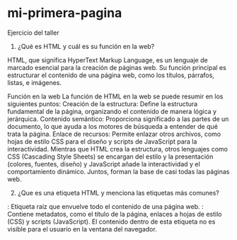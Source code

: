 # mi-primera-pagina
Ejercicio del taller

1. ¿Qué es HTML y cuál es su función en la web?
   
HTML, que significa HyperText Markup Language, es un lenguaje de marcado esencial para la creación de páginas web. Su función principal es estructurar el contenido de una página web, como los títulos, párrafos, listas, e imágenes.

Función en la web
La función de HTML en la web se puede resumir en los siguientes puntos:
Creación de la estructura: Define la estructura fundamental de la página, organizando el contenido de manera lógica y jerárquica.
Contenido semántico: Proporciona significado a las partes de un documento, lo que ayuda a los motores de búsqueda a entender de qué trata la página.
Enlace de recursos: Permite enlazar otros archivos, como hojas de estilo CSS para el diseño y scripts de JavaScript para la interactividad.
Mientras que HTML crea la estructura, otros lenguajes como CSS (Cascading Style Sheets) se encargan del estilo y la presentación (colores, fuentes, diseño) y JavaScript añade la interactividad y el comportamiento dinámico. Juntos, forman la base de casi todas las páginas web.


2. ¿Que es una etiqueta HTML y menciona las etiquetas más comunes?

<html>: Etiqueta raíz que envuelve todo el contenido de una página web.
<head>: Contiene metadatos, como el título de la página, enlaces a hojas de estilo (CSS) y scripts (JavaScript). El contenido dentro de esta etiqueta no es visible para el usuario en la ventana del navegador.
<title>: Define el título de la página que aparece en la pestaña del navegador.
<body>: Contiene todo el contenido visible de la página, como texto, imágenes, enlaces y tablas.
<h1>, <h2>, <h3>, <h4>, <h5>, <h6>: Definen encabezados (títulos) con diferentes niveles de importancia, siendo <h1> el más importante.
<p>: Representa un párrafo de texto.
<a>: Crea un hipervínculo (enlace) que permite navegar a otra página o a un recurso externo.
<img>: Inserta una imagen en la página.
<ul> y <ol>: Crean listas. <ul> es para listas no ordenadas (con viñetas) y <ol> es para listas ordenadas (numeradas).
<div>: Es un contenedor genérico que se utiliza para agrupar contenido y aplicar estilos con CSS. Es una de las etiquetas más flexibles y comunes.
<strong>: Indica que un texto es importante y, por lo general, lo muestra en negrita.
<em>: Enfatiza un texto, generalmente mostrándolo en cursiva.
   
3. ¿Que es un atributo de una etiqueta HTML y menciona los más comunes?
atributo: Es el nombre del atributo (por ejemplo, href, src, alt, etc.).
valor: Es el valor que se asigna al atributo (por ejemplo, una URL, un texto, una clase CSS, etc.).
Atributos HTML más comunes:
id: El atributo id asigna un identificador único a un elemento. Es útil para hacer referencia a un elemento en JavaScript o para aplicar estilos CSS.
class: El atributo class asigna una o más clases a un elemento. Es útil para aplicar estilos CSS y para seleccionar elementos en JavaScript.
href: El atributo href especifica la URL de destino de un enlace <a> (hipervínculo).
src: El atributo src especifica la URL de una imagen, video o archivo multimedia en etiquetas como <img>, <video>, etc.
alt: El atributo alt proporciona un texto alternativo para una imagen en caso de que no se pueda mostrar.
style: El atributo style se utiliza para aplicar estilos CSS en línea directamente en un elemento.
target: El atributo target se usa con enlaces <a> para especificar dónde se debe abrir el enlace (por ejemplo, en la misma ventana o en una nueva).
name: El atributo name se utiliza para identificar el nombre de un elemento en formularios, como campos de texto, botones, etc.
type: El atributo type se utiliza para definir el tipo de un elemento <input>. Por ejemplo, puede ser un campo de texto, un botón, un correo electrónico, etc.
value: El atributo value se utiliza en formularios para especificar el valor predeterminado de un campo de entrada o el valor enviado cuando se envía el formulario.

4. ¿Qué es CSS y cómo se utiliza para el diseño web?
   
CSS, que significa Hojas de Estilo en Cascada (Cascading Style Sheets), es un lenguaje de programación que se utiliza para definir el estilo y la presentación visual de una página web. Piénsalo como la "ropa" o la "decoración" de una página web, mientras que el HTML es el esqueleto o la estructura.CSS se puede aplicar de varias maneras a una página web, y se utiliza para diseñar el layout (diseño) y mejorar la experiencia visual del usuario. Se puede incluir directamente en el archivo HTML o en archivos separados.

5. ¿Que es una propiedad en CSS y menciona las propiedades más comunes?
En CSS, una propiedad es un atributo que se utiliza para definir los estilos que deben aplicarse a un elemento HTML. Cada propiedad tiene un valor que especifica el comportamiento o estilo que se debe aplicar al elemento.
Selector: Especifica el elemento HTML al que se aplicarán los estilos.
Propiedad: Es el atributo de estilo que deseas aplicar (por ejemplo, color, font-size, margin).
*Propiedades CSS más comunes:
color: Define el color del texto.
background-color: Establece el color de fondo de un elemento.
font-family: Especifica la familia de la fuente que se va a usar, como Arial, Times New Roman, etc.
font-size: Controla el tamaño de la fuente.
text-align: Alinea el texto horizontalmente dentro de un elemento, pudiendo ser left, right, center o justify.
margin: Define el espacio exterior alrededor de un elemento. Puedes controlar los márgenes en los cuatro lados (margin-top, margin-bottom, margin-left, margin-right).
padding: Establece el espacio interior entre el contenido y el borde de un elemento. . Al igual que con el margen, puedes especificar cada lado por separado (padding-top, padding-bottom, etc.).
width y height: Definen el ancho y la altura de un elemento.
display: Controla cómo se muestra un elemento. Los valores más comunes son block (ocupa todo el ancho disponible), inline (ocupa solo el espacio que necesita) y flex (se usa para diseños flexibles con la propiedad Flexbox).
border: Permite definir el borde de un elemento, incluyendo su grosor, estilo y color.

10. ¿Que es un selector en CSS y cuales tipos existen?
Un selector en CSS es un patrón que se utiliza para seleccionar y apuntar a los elementos HTML a los que deseas aplicar estilos. Es la parte más importante de una regla CSS, ya que sin él, el navegador no sabría qué elementos deben ser afectados por el código de estilo.

Una regla CSS completa consta de un selector y un bloque de declaración. El selector apunta al elemento, y el bloque de declaración contiene las propiedades y valores de estilo. Por ejemplo, en el código p { color: blue; }, p es el selector que apunta a todos los párrafos, y { color: blue; } es la declaración que les da un color azul.

Tipos de Selectores CSS
Selectores Básicos
Selector de Tipo (o de Elemento): Selecciona todos los elementos HTML de un tipo específico. Por ejemplo, h1 seleccionaría todos los encabezados de tipo <h1>.

Selector de ID: Selecciona un único elemento basado en su atributo id. Se indica con el símbolo de almohadilla (#). Por ejemplo, #logo seleccionaría el elemento con id="logo".

Selector de Clase: Selecciona todos los elementos que tienen un atributo class específico. Se indica con un punto (.). Por ejemplo, .menu-item seleccionaría todos los elementos con la clase menu-item.

Selector Universal: Selecciona todos los elementos en la página. Se representa con un asterisco (*). Por ejemplo, * { margin: 0; } eliminaría el margen de todos los elementos.

Selectores Combinadores
Estos selectores combinan otros selectores para definir relaciones entre los elementos.

Selector Descendiente: Selecciona un elemento que es descendiente de otro (un hijo, un nieto, etc.). Se usa un espacio. Por ejemplo, ul li seleccionaría todos los <li> que están dentro de un <ul>.

Selector de Hijo Directo: Selecciona un elemento que es el hijo inmediato de otro. Se usa el símbolo de mayor que (>). Por ejemplo, div > p seleccionaría los párrafos que son hijos directos de un <div>, pero no los párrafos que están anidados más profundamente.

Selector de Hermano Adyacente: Selecciona un elemento que es hermano de otro y que lo sigue inmediatamente. Se usa el signo más (+). Por ejemplo, h2 + p seleccionaría el primer párrafo que sigue inmediatamente a un encabezado <h2>.

Selectores de Atributo
Estos selectores apuntan a elementos que tienen un atributo específico o un valor de atributo en particular. Se usan corchetes []. Por ejemplo, [href] seleccionaría todos los elementos que tienen el atributo href.

Pseudo-clases y Pseudo-elementos
Pseudo-clases: Seleccionan elementos basándose en un estado específico. Se indican con dos puntos (:). Por ejemplo, :hover selecciona un elemento cuando el usuario pasa el cursor sobre él. Otros ejemplos comunes son :active, :focus y :first-child.

Pseudo-elementos: Seleccionan y dan estilo a una parte específica de un elemento. Se indican con dos puntos dobles (::). Por ejemplo, ::first-line selecciona la primera línea de texto de un elemento, y ::before crea un "pseudo-elemento" antes del contenido de un elemento.


11. ¿Qué es JavaScript y cómo añade la interactividad a las páginas web?




12. ¿Cuáles son los tipos de datos primitivos en Javascript?





13. ¿Cómo funcionan las estructuras de control de fl ujo como if, else, switch y bucles en
Javascript?




14. ¿Por qué es importante usar nombres significativos para variables y métodos?



15. ¿Qué es una variable de entorno y por qué son importantes para Javascript o la
programación en general?




17. ¿Qué son las herramientas de desarrollo de Chrome y cómo se accede a ellas?



18. ¿Qué se puede hacer en el panel "Elements" de las herramientas de desarrollo?



19. ¿Cómo se utiliza el panel "Console" de las herramientas de desarrollo y para qué es
útil?
20. ¿Qué información se puede obtener del panel "Network" y por qué es importante?

